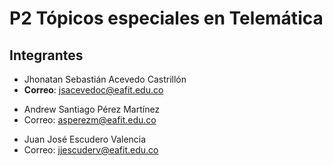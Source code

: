 P2 Tópicos especiales en Telemática
==============================
Integrantes
------------------------------
+ Jhonatan Sebastián Acevedo Castrillón
+ **Correo**: jsacevedoc@eafit.edu.co

- Andrew Santiago Pérez Martínez
- Correo: asperezm@eafit.edu.co

+ Juan José Escudero Valencia
+ Correo: jjescuderv@eafit.edu.co
